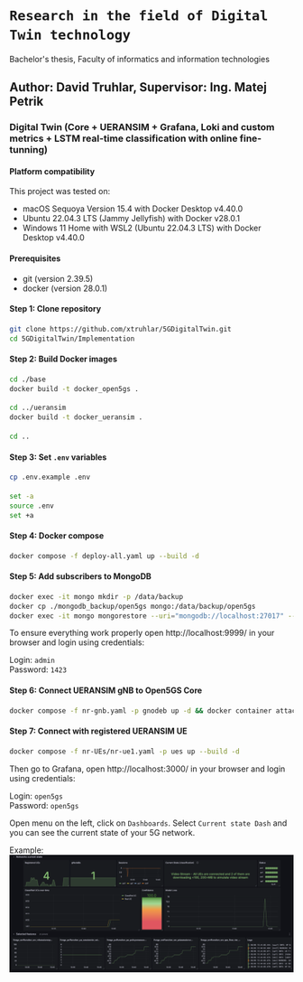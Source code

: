 # `Research in the field of Digital Twin technology`
Bachelor's thesis, Faculty of informatics and information technologies

## Author: David Truhlar, Supervisor: Ing. Matej Petrik

### Digital Twin (Core + UERANSIM + Grafana, Loki and custom  metrics + LSTM real-time classification with online fine-tunning)

#### Platform compatibility
This project was tested on:
- macOS Sequoya Version 15.4 with Docker Desktop v4.40.0
- Ubuntu 22.04.3 LTS (Jammy Jellyfish) with Docker v28.0.1
- Windows 11 Home with WSL2 (Ubuntu 22.04.3 LTS) with Docker Desktop v4.40.0

#### Prerequisites
- git (version 2.39.5)
- docker (version 28.0.1)

#### Step 1: Clone repository
```bash
git clone https://github.com/xtruhlar/5GDigitalTwin.git
cd 5GDigitalTwin/Implementation 
```

#### Step 2: Build Docker images
```bash
cd ./base
docker build -t docker_open5gs .

cd ../ueransim
docker build -t docker_ueransim .

cd ..
```

#### Step 3: Set `.env` variables
```bash
cp .env.example .env

set -a
source .env
set +a
```

#### Step 4: Docker compose
```bash
docker compose -f deploy-all.yaml up --build -d
```

#### Step 5: Add subscribers to MongoDB
```bash
docker exec -it mongo mkdir -p /data/backup
docker cp ./mongodb_backup/open5gs mongo:/data/backup/open5gs
docker exec -it mongo mongorestore --uri="mongodb://localhost:27017" --db open5gs /data/backup/open5gs
```

To ensure everything work properly open http://localhost:9999/ in your browser and login using credentials:
	
Login: `admin`  
Password: `1423`

#### Step 6: Connect UERANSIM gNB to Open5GS Core
```bash
docker compose -f nr-gnb.yaml -p gnodeb up -d && docker container attach nr_gnb
```

#### Step 7: Connect with registered UERANSIM UE 
```bash
docker compose -f nr-UEs/nr-ue1.yaml -p ues up --build -d
```

Then go to Grafana, open http://localhost:3000/ in your browser and login using credentials:
	
Login: `open5gs`  
Password: `open5gs`

Open menu on the left, click on `Dashboards`. Select `Current state Dash` and you can see the current state of your 5G network.

Example:  
![Dashboard](images/dashboard.png)